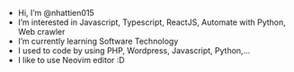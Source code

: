 - Hi, I’m @nhattien015
- I’m interested in Javascript, Typescript, ReactJS, Automate with Python, Web crawler
- I’m currently learning Software Technology
- I used to code by using PHP, Wordpress, Javascript, Python,...
- I like to use Neovim editor :D

